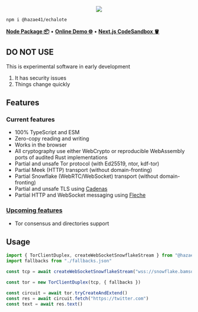 <div align="center">
<img src="https://user-images.githubusercontent.com/4405263/219942970-2b5fb519-7bbe-491a-a12b-6b71040febe4.png" />
</div>

```bash
npm i @hazae41/echalote
```

[**Node Package 📦**](https://www.npmjs.com/package/@hazae41/echalote) • [**Online Demo 🌐**](https://echalote-example-next.vercel.app) • [**Next.js CodeSandbox 🪣**](https://codesandbox.io/p/github/hazae41/echalote-example-next)

## DO NOT USE

This is experimental software in early development

1. It has security issues
2. Things change quickly

## Features

### Current features
- 100% TypeScript and ESM
- Zero-copy reading and writing
- Works in the browser
- All cryptography use either WebCrypto or reproducible WebAssembly ports of audited Rust implementations
- Partial and unsafe Tor protocol (with Ed25519, ntor, kdf-tor)
- Partial Meek (HTTP) transport (without domain-fronting)
- Partial Snowflake (WebRTC/WebSocket) transport (without domain-fronting)
- Partial and unsafe TLS using [Cadenas](https://github.com/hazae41/cadenas)
- Partial HTTP and WebSocket messaging using [Fleche](https://github.com/hazae41/fleche)

### [Upcoming features](https://github.com/sponsors/hazae41)
- Tor consensus and directories support

## Usage

```typescript
import { TorClientDuplex, createWebSocketSnowflakeStream } from "@hazae41/echalote"
import fallbacks from "./fallbacks.json"

const tcp = await createWebSocketSnowflakeStream("wss://snowflake.bamsoftware.com/")

const tor = new TorClientDuplex(tcp, { fallbacks })

const circuit = await tor.tryCreateAndExtend()
const res = await circuit.fetch("https://twitter.com")
const text = await res.text()
```